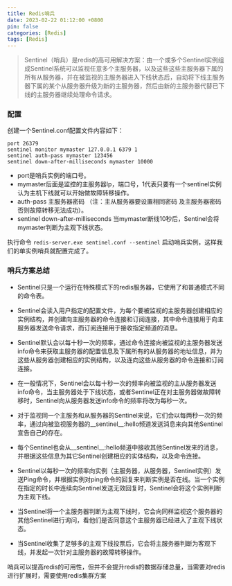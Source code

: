 ```yaml
---
title: Redis哨兵
date: 2023-02-22 01:12:00 +0800
pin: false 
categories: [Redis]
tags: [Redis]
---
```


> Sentinel（哨兵）是redis的高可用解决方案：由一个或多个Sentinel实例组成Sentinel系统可以监视任意多个主服务器，以及这些这些主服务器下属的所有从服务器，并在被监视的主服务器进入下线状态后，自动将下线主服务器下属的某个从服务器升级为新的主服务器，然后由新的主服务器代替已下线的主服务器继续处理命令请求。

### 配置

创建一个Sentinel.conf配置文件内容如下：

```
port 26379
sentinel monitor mymaster 127.0.0.1 6379 1
sentinel auth-pass mymaster 123456
sentinel down-after-milliseconds mymaster 10000
```
- port是哨兵实例的端口号。
- mymaster后面是监控的主服务器Ip，端口号，1代表只要有一个sentinel实例认为主机下线就可以开始做故障转移操作。
- auth-pass 主服务器密码  （注：主从服务器要设置相同密码 及主服务器密码 否则故障转移无法成功）。
- sentinel down-after-milliseconds  当mymaster断线10秒后，Sentinel会将mymaster判断为主观下线状态。

执行命令 `redis-server.exe sentinel.conf --sentinel` 启动哨兵实例，这样我们的单实例哨兵就配置完成了。

###  哨兵方案总结

- Sentinel只是一个运行在特殊模式下的redis服务器，它使用了和普通模式不同的命令表。

- Sentinel会读入用户指定的配置文件，为每个要被监视的主服务器创建相应的实例结构，并创建向主服务器的命令连接和订阅连接，其中命令连接用于向主服务器发送命令请求，而订阅连接用于接收指定频道的消息。

- Sentinel默认会以每十秒一次的频率，通过命令连接向被监视的主服务器发送info命令来获取主服务器的配置信息及下属所有的从服务器的地址信息，并为这些从服务器创建相应的实例结构，以及连向这些从服务器的命令连接和订阅连接。

- 在一般情况下，Sentinel会以每十秒一次的频率向被监视的主从服务器发送info命令，当主服务器处于下线状态，或者Sentinel正在对主服务器做故障转移时，Sentinel向从服务器发送info命令的频率将改为每秒一次。

- 对于监视同一个主服务和从服务器的Sentinel来说，它们会以每两秒一次的频率，通过向被监视服务器的__sentinel__:hello频道发送消息来向其他Sentinel宣告自己的存在。

- 每个Sentinel也会从__sentinel__:hello频道中接收其他Sentinel发来的消息，并根据这些信息为其它Sentinel创建相应的实体结构，以及命令连接。

- Sentinel以每秒一次的频率向实例（主服务器，从服务器，Sentinel实例）发送Ping命令，并根据实例对ping命令的回复来判断实例是否在线。当一个实例在指定的时长中连续向Sentinel发送无效回复时，Sentinel会将这个实例判断为主观下线。

- 当Sentinel将一个主服务器判断为主观下线时，它会向同样监视这个服务器的其他Sentinel进行询问，看他们是否同意这个主服务器已经进入了主观下线状态。

- 当Sentinel收集了足够多的主观下线投票后，它会将主服务器判断为客观下线，并发起一次针对主服务器的故障转移操作。


哨兵可以提高redis的可用性，但并不会提升redis的数据存储总量，当需要对redis进行扩展时，需要使用redis集群方案